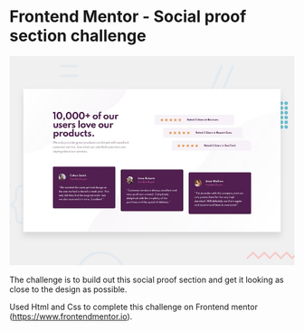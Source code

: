# Frontend Mentor - Social proof section challenge

![Design preview for the Social proof section coding challenge](./design/desktop-preview.jpg)

The challenge is to build out this social proof section and get it looking as close to the design as possible.

Used Html and Css to complete this challenge on Frontend mentor (https://www.frontendmentor.io).

